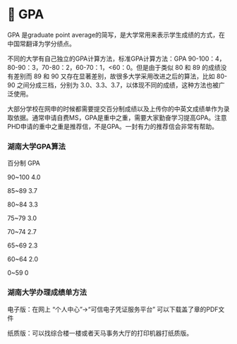 # 💯 GPA

&#x20;   GPA 是graduate point average的简写，是大学常用来表示学生成绩的方式，在中国常翻译为学分绩点。

&#x20;   不同的大学有自己独立的GPA计算方法，标准GPA计算方法：GPA 90-100：4，80-90：3，70-80：2，60-70：1，<60：0。但是由于类似 80 和 89 的成绩没有差别而 89 和 90 又存在显著差别，故很多大学采用改进之后的算法，比如 80-90 之间分成三档，分别为 3.0、3.3、3.7，以体现不同的成绩，这种方法也被广泛使用。

&#x20;   大部分学校在网申的时候都需要提交百分制成绩以及上传你的中英文成绩单作为录取依据。通常申请自费MS，GPA是重中之重，需要大家勤奋学习提高GPA。注意PHD申请的重中之重是推荐信，不是GPA。一封有力的推荐信会非常有帮助。

### 湖南大学GPA算法​

百分制            GPA

90\~100           4.0

85\~89             3.7

80\~84             3.3

75\~79              3.0

70\~74              2.7

65\~69              2.3

60\~64              2.0

0\~59                 0

### 湖南大学办理成绩单方法

电子版：在网上 “个人中心”->“可信电子凭证服务平台” 可以下载盖了章的PDF文件

纸质版：可以找综合楼一楼或者天马事务大厅的打印机器打纸质版。
